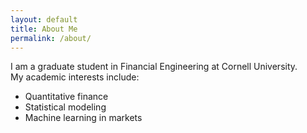```yaml
---
layout: default
title: About Me
permalink: /about/
---
```


I am a graduate student in Financial Engineering at Cornell University.  
My academic interests include:
- Quantitative finance
- Statistical modeling
- Machine learning in markets
